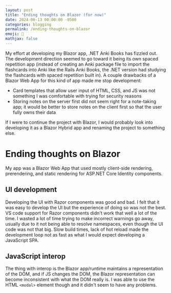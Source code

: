 ```yaml
---
layout: post
title: "Ending thoughts on Blazor (for now)"
date: 2024-06-13 00:00:00 -0500
categories: blogging
permalink: /ending-thoughts-on-blazor
emoji: 🫥
mathjax: false
---
```


My effort at developing my Blazor app, .NET Anki Books has fizzled out. The development direction seemed to go toward it being its own spaced repetition app (instead of creating an Anki package file to import the flashcards into Anki like the Rails Anki Books, the .NET version had studying the flashcards with spaced repetition built in). A couple drawbacks of a Blazor Web App for this kind of app made me stop development:

- Card templates that allow user input of HTML, CSS, and JS was not something I was comfortable with trying for security reasons
- Storing notes on the server first did not seem right for a note-taking app; it would be better to store notes on the client first so that the user fully owns their data

If I were to continue the project with Blazor, I would probably look into developing it as a Blazor Hybrid app and renaming the project to something else.

# Ending thoughts on Blazor

My app was a Blazor Web App that used mostly client-side rendering, prerendering, and static rendering for ASP.NET Core Identity components.

## UI development

Developing the UI with Razor components was good and bad. I felt that it was easy to develop the UI but the experience of doing so was not the best. VS code support for Razor components didn't work that well a lot of the time. I wasted a lot of time trying to make incorrect warnings go away, usually due to it not being able to resolve namespaces, even though the UI code was not that big. Slow build times, lack of hot reload made the development loop not as fast as what I would expect developing a JavaScript SPA.

## JavaScript interop

The thing with interop is the Blazor app/runtime maintains a representation of the DOM, and if JS changes the DOM, the Blazor representation can become inconsistent with what the DOM really is. I was able to use the HTML `<modal>` element though and it didn't seem to have any problems.
